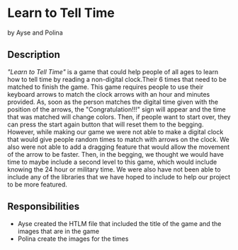 # Learn to Tell Time
by Ayse and Polina
## Description
   *"Learn to Tell Time"* is a game that could help people of all ages to learn how to tell time by reading a non-digital clock.Their 6 times that need to be matched to finish the game. This game requires people to use their keyboard arrows to match the clock arrows with an hour and minutes provided. As, soon as the person matches the digital time given with the position of the arrows, the "Congratulation!!!" sign will appear and the time that was matched will change colors. Then, if people want to start over, they can press the start again button that will reset them to the begging.
   However, while making our game we were not able to make a digital clock that would give people random times to match with arrows on the clock. We also were not able to add a dragging feature that would allow the movement of the arrow to be faster. Then, in the begging, we thought we would have time to maybe include a second level to this game, which would include knowing the 24  hour or military time. We were also have not been able to include any of the libraries that we have hoped to include to help our project to be more featured.
## Responsibilities
  * Ayse created the HTLM file that included the title of the game and the images that are in the game
  * Polina create the images for the times 

